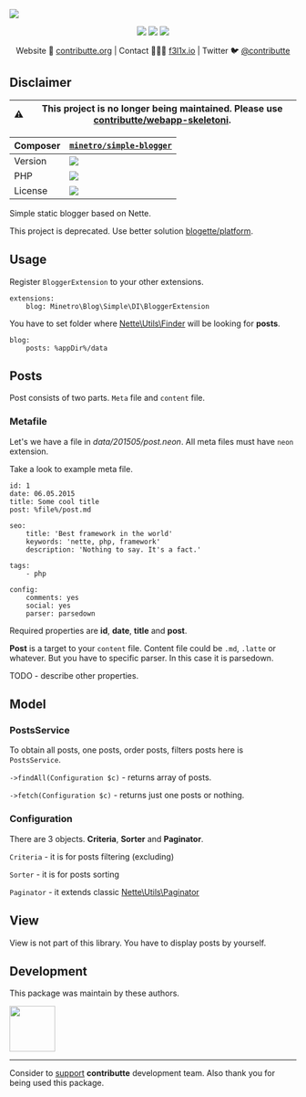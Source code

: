 ![](https://heatbadger.now.sh/github/readme/contributte/simple-blogger/?deprecated=1)

<p align=center>
    <a href="https://bit.ly/ctteg"><img src="https://badgen.net/badge/support/gitter/cyan"></a>
    <a href="https://bit.ly/cttfo"><img src="https://badgen.net/badge/support/forum/yellow"></a>
    <a href="https://contributte.org/partners.html"><img src="https://badgen.net/badge/sponsor/donations/F96854"></a>
</p>

<p align=center>
    Website 🚀 <a href="https://contributte.org">contributte.org</a> | Contact 👨🏻‍💻 <a href="https://f3l1x.io">f3l1x.io</a> | Twitter 🐦 <a href="https://twitter.com/contributte">@contributte</a>
</p>

## Disclaimer

| :warning: | This project is no longer being maintained. Please use [contributte/webapp-skeletoni](https://github.com/contributte/webapp-skeleton).
|---|---|

| Composer | [`minetro/simple-blogger`](https://packagist.org/minetro/simple-blogger) |
|---| --- |
| Version | ![](https://badgen.net/packagist/v/minetro/simple-blogger) |
| PHP | ![](https://badgen.net/packagist/php/minetro/simple-blogger) |
| License | ![](https://badgen.net/github/license/contributte/simple-blogger) |

Simple static blogger based on Nette.

This project is deprecated. Use better solution [blogette/platform](https://github.com/blogette/platform).

## Usage

Register `BloggerExtension` to your other extensions.

```neon
extensions:
	blog: Minetro\Blog\Simple\DI\BloggerExtension
```

You have to set folder where [Nette\Utils\Finder](http://api.nette.org/2.3/Nette.Utils.Finder.html) will be looking for **posts**.

```neon
blog:
	posts: %appDir%/data
```

## Posts

Post consists of two parts. `Meta` file and `content` file.

### Metafile

Let's we have a file in *data/201505/post.neon*. All meta files must have `neon` extension.

Take a look to example meta file.

```neon
id: 1
date: 06.05.2015
title: Some cool title
post: %file%/post.md

seo:
	title: 'Best framework in the world'
	keywords: 'nette, php, framework'
	description: 'Nothing to say. It's a fact.'

tags:
	- php

config:
	comments: yes
	social: yes
	parser: parsedown
```

Required properties are **id**, **date**, **title** and **post**.

**Post** is a target to your `content` file. Content file could be `.md`, `.latte` or whatever. But you have to specific
parser. In this case it is parsedown.

TODO - describe other properties.

## Model

### PostsService

To obtain all posts, one posts, order posts, filters posts here is `PostsService`.

`->findAll(Configuration $c)` - returns array of posts.

`->fetch(Configuration $c)` - returns just one posts or nothing.

### Configuration

There are 3 objects. **Criteria**, **Sorter** and **Paginator**.

`Criteria` - it is for posts filtering (excluding)

`Sorter` - it is for posts sorting

`Paginator` - it extends classic [Nette\Utils\Paginator](http://api.nette.org/2.3/Nette.Utils.Paginator.html)

## View

View is not part of this library. You have to display posts by yourself.

## Development

This package was maintain by these authors.

<a href="https://github.com/f3l1x">
  <img width="80" height="80" src="https://avatars2.githubusercontent.com/u/538058?v=3&s=80">
</a>

-----

Consider to [support](https://contributte.org/partners.html) **contributte** development team.
Also thank you for being used this package.
